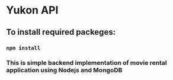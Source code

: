 # Yukon API
## To install required packeges:
  ### `npm install`

### This is simple backend implementation of movie rental application using Nodejs and MongoDB 
